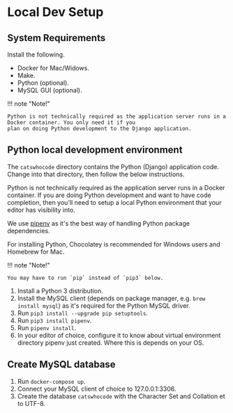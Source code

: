# Local Dev Setup
 
## System Requirements

Install the following.

- Docker for Mac/Widows.
- Make.
- Python (optional).
- MySQL GUI (optional).

!!! note "Note!"

    Python is not technically required as the application server runs in a Docker container. You only need it if you
    plan on doing Python development to the Django application.
    
## Python local development environment 

The `catswhocode` directory contains the Python (Django) application code. Change into that directory, then follow the 
below instructions.

Python is not technically required as the application server runs in a Docker container. If you are doing Python 
development and want to have code completion, then you'll need to setup a local Python environment that your editor
has visibility into.

We use [pipenv](https://docs.pipenv.org/) as it's the best way of handling Python package dependencies.

For installing Python, Chocolatey is recommended for Windows users and Homebrew for Mac.

!!! note "Note!"

    You may have to run `pip` instead of `pip3` below.

1. Install a Python 3 distribution.
1. Install the MySQL client (depends on package manager, e.g. `brew install mysql`) as it's required for the Python MySQL driver.
1. Run `pip3 install --upgrade pip setuptools`.
1. Run `pip3 install pipenv`.
1. Run `pipenv install`.
1. In your editor of choice,  configure it to know about virtual environment directory pipenv just created. Where this
is depends on your OS.

## Create MySQL database

1. Run `docker-compose up`.
1. Connect your MySQL client of choice to 127.0.0.1:3306.
1. Create the database `catswhocode` with the Character Set and Collation et to UTF-8.
